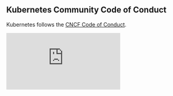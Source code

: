 ## Kubernetes Community Code of Conduct

Kubernetes follows the [CNCF Code of Conduct](https://github.com/cncf/foundation/blob/master/code-of-conduct.md).

[![Analytics](https://kubernetes-site.appspot.com/UA-36037335-10/GitHub/code-of-conduct.md?pixel)]()
